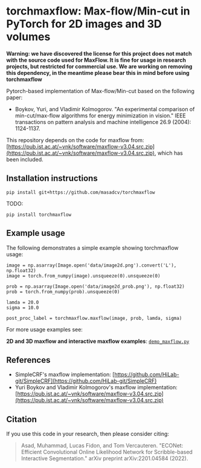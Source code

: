 # torchmaxflow: Max-flow/Min-cut in PyTorch for 2D images and 3D volumes
**Warning: we have discovered the license for this project does not match with the source code used for MaxFlow. It is fine for usage in research projects, but restricted for commercial use. We are working on removing this dependency, in the meantime please bear this in mind before using torchmaxflow**

Pytorch-based implementation of Max-flow/Min-cut based on the following paper:

- Boykov, Yuri, and Vladimir Kolmogorov. "An experimental comparison of min-cut/max-flow algorithms for energy minimization in vision." IEEE transactions on pattern analysis and machine intelligence 26.9 (2004): 1124-1137.

This repository depends on the code for maxflow from: [https://pub.ist.ac.at/~vnk/software/maxflow-v3.04.src.zip](https://pub.ist.ac.at/~vnk/software/maxflow-v3.04.src.zip), which has been included.

## Installation instructions

`pip install git+https://github.com/masadcv/torchmaxflow`

TODO:

`pip install torchmaxflow`

## Example usage

The following demonstrates a simple example showing torchmaxflow usage:
```
image = np.asarray(Image.open('data/image2d.png').convert('L'), np.float32)
image = torch.from_numpy(image).unsqueeze(0).unsqueeze(0)

prob = np.asarray(Image.open('data/image2d_prob.png'), np.float32)
prob = torch.from_numpy(prob).unsqueeze(0)

lamda = 20.0
sigma = 10.0

post_proc_label = torchmaxflow.maxflow(image, prob, lamda, sigma)
```

For more usage examples see: 

**2D and 3D maxflow and interactive maxflow examples**: [`demo_maxflow.py`](./demo_maxflow.py) 
 
## References
- SimpleCRF's maxflow implementation: [https://github.com/HiLab-git/SimpleCRF](https://github.com/HiLab-git/SimpleCRF)
- Yuri Boykov and Vladimir Kolmogorov's maxflow implementation: [https://pub.ist.ac.at/~vnk/software/maxflow-v3.04.src.zip](https://pub.ist.ac.at/~vnk/software/maxflow-v3.04.src.zip)
## Citation
If you use this code in your research, then please consider citing:

> Asad, Muhammad, Lucas Fidon, and Tom Vercauteren. 
>"ECONet: Efficient Convolutional Online Likelihood Network for Scribble-based Interactive Segmentation." 
>arXiv preprint arXiv:2201.04584 (2022).

<!-- BibTeX:
```
@inproceedings{
asad2022econet,
title={{ECON}et: Efficient Convolutional Online Likelihood Network for Scribble-based Interactive Segmentation},
author={Muhammad Asad and Lucas Fidon and Tom Vercauteren},
booktitle={Medical Imaging with Deep Learning},
year={2022},
url={https://openreview.net/forum?id=9xtE2AgD_Cc}
}
``` -->
